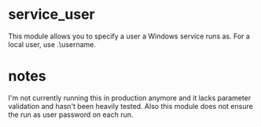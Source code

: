 service_user
============

This module allows you to specify a user a Windows service runs as. For a local user, use .\username.

notes
=====
I'm not currently running this in production anymore and it lacks parameter validation and hasn't been heavily tested. Also this module does not ensure the run as user password on each run. 
